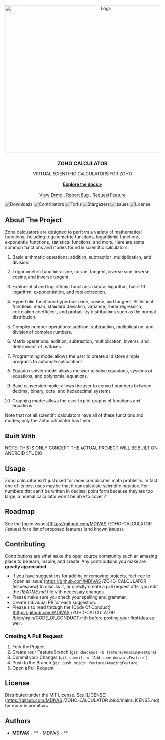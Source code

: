 <br/>
<p align="center">
  <a href="https://github.com/MDIVAS/ZOHO-CALCULATOR">
    <img src="https://i.pinimg.com/originals/50/da/8c/50da8c44ba216bd8d5c20992bc8ce939.gif" alt="Logo" width="640" height="480">
  </a>

  <h3 align="center">ZOHO CALCULATOR </h3>

  <p align="center">
    VIRTUAL SCIENTIFIC CALCULATORS FOR ZOHO 
    <br/>
    <br/>
    <a href="https://github.com/MDIVAS/ZOHO-CALCULATOR"><strong>Explore the docs »</strong></a>
    <br/>
    <br/>
    <a href="https://github.com/MDIVAS/ZOHO-CALCULATOR">View Demo</a>
    .
    <a href="https://github.com/MDIVAS/ZOHO-CALCULATOR/issues">Report Bug</a>
    .
    <a href="https://github.com/MDIVAS/ZOHO-CALCULATOR/issues">Request Feature</a>
  </p>
</p>

![Downloads](https://img.shields.io/github/downloads/MDIVAS/ZOHO-CALCULATOR/total) ![Contributors](https://img.shields.io/github/contributors/MDIVAS/ZOHO-CALCULATOR?color=dark-green) ![Forks](https://img.shields.io/github/forks/MDIVAS/ZOHO-CALCULATOR?style=social) ![Stargazers](https://img.shields.io/github/stars/MDIVAS/ZOHO-CALCULATOR?style=social) ![Issues](https://img.shields.io/github/issues/MDIVAS/ZOHO-CALCULATOR) ![License](https://img.shields.io/github/license/MDIVAS/ZOHO-CALCULATOR) 

## About The Project

Zoho calculators are designed to perform a variety of mathematical functions, including trigonometric functions, logarithmic functions, exponential functions, statistical functions, and more. Here are some common functions and modes found in scientific calculators:

1. Basic arithmetic operations: addition, subtraction, multiplication, and division.


2. Trigonometric functions: sine, cosine, tangent, inverse sine, inverse cosine, and inverse tangent.


3. Explonential and logarithmic functions: natural logarithm, base-10 logarithm, exponentiation, and root extraction.


4. Hyperbolic functions: hyperbolic sine, cosine, and tangent.
Statistical functions: mean, standard deviation, variance, linear regression, correlation coefficient, and probability distributions such as the normal distribution.



5. Complex number operations: addition, subtraction, multiplication, and division of complex numbers.


6. Matrix operations: addition, subtraction, multiplication, inverse, and determinant of matrices.


7. Programming mode: allows the user to create and store simple programs to automate calculations.


8. Equation solver mode: allows the user to solve equations, systems of equations, and polynomial equations.



9. Base conversion mode: allows the user to convert numbers between decimal, binary, octal, and hexadecimal systems.



10. Graphing mode: allows the user to plot graphs of functions and equations.


Note that not all scientific calculators have all of these functions and modes; only the Zoho calculator has them.





## Built With

NOTE: THIS IS ONLY CONCEPT 
THE ACTUAL PROJECT WILL BE BUILT ON ANDROID STUDIO





## Usage

Zoho calculator isn't just used for more complicated math problems. In fact, one of its best uses may be that it can calculate scientific notation. For numbers that can't be written in decimal point form because they are too large, a normal calculator won't be able to cover it

## Roadmap

See the [open issues](https://github.com/MDIVAS /ZOHO-CALCULATOR /issues) for a list of proposed features (and known issues).

## Contributing

Contributions are what make the open source community such an amazing place to be learn, inspire, and create. Any contributions you make are **greatly appreciated**.
* If you have suggestions for adding or removing projects, feel free to [open an issue](https://github.com/MDIVAS /ZOHO-CALCULATOR /issues/new) to discuss it, or directly create a pull request after you edit the *README.md* file with necessary changes.
* Please make sure you check your spelling and grammar.
* Create individual PR for each suggestion.
* Please also read through the [Code Of Conduct](https://github.com/MDIVAS /ZOHO-CALCULATOR /blob/main/CODE_OF_CONDUCT.md) before posting your first idea as well.

### Creating A Pull Request

1. Fork the Project
2. Create your Feature Branch (`git checkout -b feature/AmazingFeature`)
3. Commit your Changes (`git commit -m 'Add some AmazingFeature'`)
4. Push to the Branch (`git push origin feature/AmazingFeature`)
5. Open a Pull Request

## License

Distributed under the MIT License. See [LICENSE](https://github.com/MDIVAS /ZOHO-CALCULATOR /blob/main/LICENSE.md) for more information.

## Authors

* **MDIVAS** - ** - [MDIVAS]() - **

